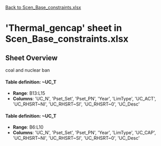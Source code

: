 [Back to Scen_Base_constraints.xlsx](README.md)

# 'Thermal_gencap' sheet in Scen_Base_constraints.xlsx

## Sheet Overview

coal and nuclear ban

#### Table definition: ~UC_T
- **Range**: B13:L15
- **Columns**: 'UC_N', 'Pset_Set', 'Pset_PN', 'Year', 'LimType', 'UC_ACT', 'UC_RHSRT\~NI', 'UC_RHSRT\~SI', 'UC_RHSRT\~0', 'UC_Desc'

#### Table definition: ~UC_T
- **Range**: B6:L10
- **Columns**: 'UC_N', 'Pset_Set', 'Pset_PN', 'Year', 'LimType', 'UC_CAP', 'UC_RHSRT\~NI', 'UC_RHSRT\~SI', 'UC_RHSRT\~0', 'UC_Desc'

